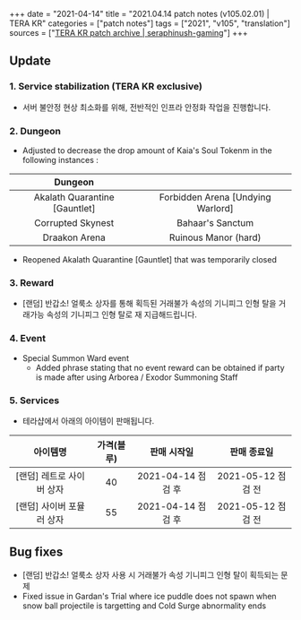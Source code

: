 +++
date = "2021-04-14"
title = "2021.04.14 patch notes (v105.02.01) | TERA KR"
categories = ["patch notes"]
tags = ["2021", "v105", "translation"]
sources = ["[TERA KR patch archive | seraphinush-gaming](/ko/patch/2021/v105-02-01)"]
+++

## Update

### **1.** Service stabilization (TERA KR exclusive)
- 서버 불안정 현상 최소화를 위해, 전반적인 인프라 안정화 작업을 진행합니다.

### **2.** Dungeon
-  Adjusted to decrease the drop amount of Kaia's Soul Tokenm in the following instances :

| Dungeon ||
| :-: | :-: |
| Akalath Quarantine [Gauntlet] | Forbidden Arena [Undying Warlord] |
| Corrupted Skynest | Bahaar's Sanctum |
| Draakon Arena | Ruinous Manor (hard) |

- Reopened Akalath Quarantine [Gauntlet] that was temporarily closed

### **3.** Reward
- [랜덤] 반갑소! 얼룩소 상자를 통해 획득된 거래불가 속성의 기니피그 인형 탈을 거래가능 속성의 기니피그 인형 탈로 재 지급해드립니다.

### **4.** Event
- Special Summon Ward event
  - Added phrase stating that no event reward can be obtained if party is made after using Arborea / Exodor Summoning Staff

### **5.** Services
- 테라샵에서 아래의 아이템이 판매됩니다.

| 아이템명 | 가격(블루) | 판매 시작일 | 판매 종료일 |
| :-: | :-: | :-: | :-: |
| [랜덤] 레트로 사이버 상자 | 40 | 2021-04-14 점검 후 | 2021-05-12 점검 전 |
| [랜덤] 사이버 포뮬러 상자 | 55 | 2021-04-14 점검 후 | 2021-05-12 점검 전 |

## Bug fixes

- [랜덤] 반갑소! 얼룩소 상자 사용 시 거래불가 속성 기니피그 인형 탈이 획득되는 문제
- Fixed issue in Gardan's Trial where ice puddle does not spawn when snow ball projectile is targetting and Cold Surge abnormality ends
